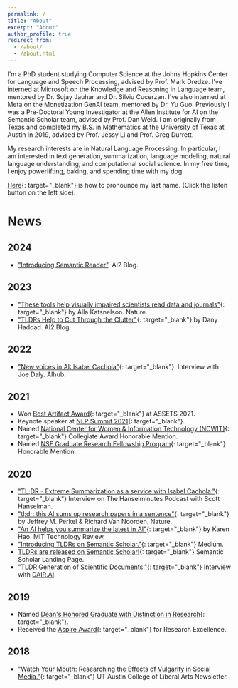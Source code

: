 ```yaml
---
permalink: /
title: "About"
excerpt: "About"
author_profile: true
redirect_from: 
  - /about/
  - /about.html
---
```


I'm a PhD student studying Computer Science at the Johns Hopkins Center for Language and Speech Processing, advised by Prof. Mark Dredze. 
I've interned at Microsoft on the Knowledge and Reasoning in Language team, mentored by Dr. Sujay Jauhar and Dr. Silviu Cucerzan.
I've also interned at Meta on the Monetization GenAI team, mentored by Dr. Yu Guo. 
Previously I was a Pre-Doctoral Young Investigator at the Allen Institute for AI on the Semantic Scholar team, advised by Prof. Dan Weld. 
I am originally from Texas and completed my B.S. in Mathematics at the University of Texas at Austin in 2019, advised by Prof. Jessy Li and Prof. Greg Durrett.

My research interests are in Natural Language Processing. In particular, I am interested in text generation, summarization, language modeling, natural language understanding, and computational social science. In my free time, I enjoy powerlifting, baking, and spending time with my dog.

[Here](https://translate.google.com/?sl=es&tl=en&text=Cachola&op=translate){: target="_blank"} is how to pronounce my last name. (Click the listen button on the left side).

News
======

2024
---
- ["Introducing Semantic Reader"](https://www.semanticscholar.org/product/semantic-reader?utm_medium=email&_hsenc=p2ANqtz--b8GtUVxDC_e8lgH2rcDFInXx7-hJ0NCmd0Pd0FSG14xQQFgM1_wUij7ykTGkfk-6mefxmkAJwnE68Vbpfe73ONNrXIw&_hsmi=277578373&utm_content=277579005&utm_source=hs_email#skimming). AI2 Blog.

2023
---
- ["These tools help visually impaired scientists read data and journals"](https://www.nature.com/articles/d41586-023-00645-6){: target="_blank"} by Alla Katsnelson. Nature.
- ["TLDRs Help to Cut Through the Clutter"](https://blog.allenai.org/tldrs-help-to-cut-through-the-clutter-3ad802caed93){: target="_blank"} by Dany Haddad. AI2 Blog.


2022
---
- ["New voices in AI: Isabel Cachola"](https://aihub.org/2022/02/16/new-voices-in-ai-isabel-cachola/){: target="_blank"}. Interview with Joe Daly. AIhub.

2021
---
- Won [Best Artifact Award](https://assets21.sigaccess.org/artifacts.html){: target="_blank"} at ASSETS 2021.
- Keynote speaker at [NLP Summit 2021](https://www.nlpsummit.org/nlp-2021/){: target="_blank"}.
- Named [National Center for Women & Information Technology (NCWIT)](https://www.aspirations.org/blog/national-center-women-information-technology-ncwit-selects-recipients-2021-ncwit-collegiate){: target="_blank"} Collegiate Award Honorable Mention.
- Named [NSF Graduate Research Fellowship Program](https://nsfgrfp.org/){: target="_blank"} Honorable Mention.

2020
---
- ["TL;DR - Extreme Summarization as a service with Isabel Cachola."](https://hanselminutes.com/763/tldr-extreme-summarization-as-a-service-with-isabel-cachola){: target="_blank"} Interview on The Hanselminutes Podcast with Scott Hanselman.
- ["tl;dr: this AI sums up research papers in a sentence"](https://www.nature.com/articles/d41586-020-03277-2){: target="_blank"} by Jeffrey M. Perkel & Richard Van Noorden. Nature.
- ["An AI helps you summarize the latest in AI"](https://www.technologyreview.com/2020/11/18/1012259/ai-summarizes-science-papers-ai2-semantic-scholar/?utm_medium=tr_social&utm_campaign=site_visitor.unpaid.engagement&utm_source=Twitter#Echobox=1605735909){: target="_blank"} by Karen Hao. MIT Technology Review.
- ["Introducing TLDRs on Semantic Scholar."](https://medium.com/ai2-blog/introducing-tldrs-on-semantic-scholar-f8310c51c1fb){: target="_blank"} Medium.
- [TLDRs are released on Semantic Scholar!](https://tldr.semanticscholar.org/){: target="_blank"} Semantic Scholar Landing Page.
- ["TLDR Generation of Scientific Documents."](https://www.youtube.com/watch?v=gMp9BxhMeHc&ab_channel=ElvisSaravia){: target="_blank"} Interview with [DAIR.AI](https://dair.ai/).

2019
---
- Named [Dean's Honored Graduate with Distinction in Research](https://cns.utexas.edu/news/meet-the-32-dean-s-honored-graduates-for-2019){: target="_blank"}.
- Received the [Aspire Award](https://cns.utexas.edu/student-life-organizations/council-for-diversity-engagement/aspire-awards/aspire-awards-recipients){: target="_blank"} for Research Excellence.

2018
---
- ["Watch Your Mouth: Researching the Effects of Vulgarity in Social Media."](https://liberalarts.utexas.edu/public-affairs/news/watch-your-mouth-researching-the-effects-of-vulgarity-in-social-media){: target="_blank"} UT Austin College of Liberal Arts Newsletter.
